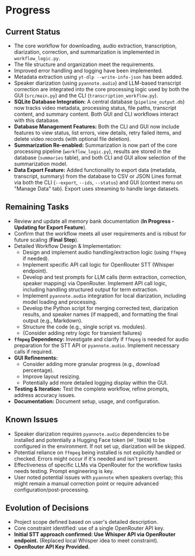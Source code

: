 # Progress

## Current Status

- The core workflow for downloading, audio extraction, transcription, diarization, correction, and summarization is implemented in `workflow_logic.py`.
- The file structure and organization meet the requirements.
- Improved error handling and logging have been implemented.
- Metadata extraction using `yt-dlp --write-info-json` has been added.
- Speaker diarization (using `pyannote.audio`) and LLM-based transcript correction are integrated into the core processing logic used by both the GUI (`src/main.py`) and the CLI (`transcription_workflow.py`).
- **SQLite Database Integration:** A central database (`pipeline_output.db`) now tracks video metadata, processing status, file paths, transcript content, and summary content. Both GUI and CLI workflows interact with this database.
- **Database Management Features:** Both the CLI and GUI now include features to view status, list errors, view details, retry failed items, and delete video records (with optional file deletion).
- **Summarization Re-enabled:** Summarization is now part of the core processing pipeline (`workflow_logic.py`), results are stored in the database (`summaries` table), and both CLI and GUI allow selection of the summarization model.
- **Data Export Feature:** Added functionality to export data (metadata, transcript, summary) from the database to CSV or JSON Lines format via both the CLI (`--export`, `--ids`, `--status`) and GUI (context menu on "Manage Data" tab). Export uses streaming to handle large datasets.

## Remaining Tasks

- Review and update all memory bank documentation (**In Progress - Updating for Export Feature**).
- Confirm that the workflow meets all user requirements and is robust for future scaling (**Final Step**).
- Detailed Workflow Design & Implementation:
  - Design and implement audio handling/extraction logic (using `ffmpeg` if needed).
  - Implement specific API call logic for OpenRouter STT (Whisper endpoint).
  - Develop and test prompts for LLM calls (term extraction, correction, speaker mapping) via OpenRouter. Implement API call logic, including handling structured output for term extraction.
  - Implement `pyannote.audio` integration for local diarization, including model loading and processing.
  - Develop the Python script for merging corrected text, diarization results, and speaker names (if mapped), and formatting the final output (e.g., Markdown).
  - Structure the code (e.g., single script vs. modules).
  - (Consider adding retry logic for transient failures)
- **`ffmpeg` Dependency:** Investigate and clarify if `ffmpeg` is needed for audio preparation for the STT API or `pyannote.audio`. Implement necessary calls if required.
- **GUI Refinements:**
  - Consider adding more granular progress (e.g., download percentage).
  - Improve layout resizing.
  - Potentially add more detailed logging display within the GUI.
- **Testing & Iteration:** Test the complete workflow, refine prompts, address accuracy issues.
- **Documentation:** Document setup, usage, and configuration.

## Known Issues

- Speaker diarization requires `pyannote.audio` dependencies to be installed and potentially a Hugging Face token (`HF_TOKEN`) to be configured in the environment. If not set up, diarization will be skipped.
- Potential reliance on `ffmpeg` being installed is not explicitly handled or checked. Errors might occur if it's needed and isn't present.
- Effectiveness of specific LLMs via OpenRouter for the workflow tasks needs testing. Prompt engineering is key.
- User noted potential issues with `pyannote` when speakers overlap; this might remain a manual correction point or require advanced configuration/post-processing.

## Evolution of Decisions

- Project scope defined based on user's detailed description.
- Core constraint identified: use of a single OpenRouter API key.
- **Initial STT approach confirmed: Use Whisper API via OpenRouter endpoint.** (Replaced local Whisper idea to meet constraint).
- **OpenRouter API Key Provided.**
